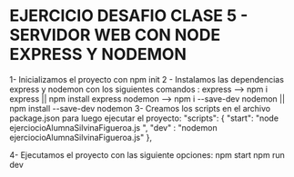 # EJERCICIO DESAFIO CLASE 5 - SERVIDOR WEB CON NODE EXPRESS Y NODEMON


1- Inicializamos el proyecto con npm init
2 - Instalamos las dependencias express y nodemon con los siguientes comandos :
express --> npm i express || npm install express
nodemon --> npm i --save-dev nodemon || npm install --save-dev nodemon
 3- Creamos los scripts en el archivo package.json para luego ejecutar el proyecto:
 "scripts": {
    "start": "node ejerciocioAlumnaSilvinaFigueroa.js ",
    "dev"  : "nodemon ejerciocioAlumnaSilvinaFigueroa.js"
  },

4- Ejecutamos el proyecto con las siguiente opciones:
npm start
npm run dev
